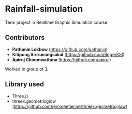 # Rainfall-simulation
Term project in Realtime Graphic Simulation course

## Contributors
* **Pathanin Lokbow** (https://github.com/pathanin)
* **Kitipong Sirirueangsakul** (https://github.com/RogerKSI)
* **Apiruj Choomwattana** (https://github.com/apiruj)

Worked in group of 3.

## Library used
 - Three.js
 - threex.geometricglow (https://github.com/jeromeetienne/threex.geometricglow)
